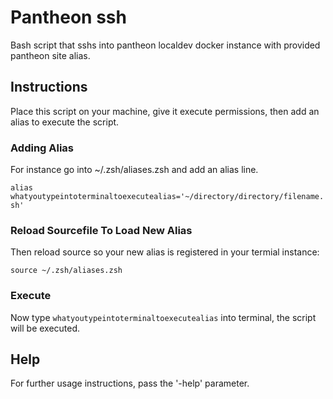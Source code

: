 # Pantheon ssh
Bash script that sshs into pantheon localdev docker instance with provided pantheon site alias.

## Instructions
Place this script on your machine, give it execute permissions, then add an alias to execute the script.

### Adding Alias
For instance go into ~/.zsh/aliases.zsh and add an alias line.

`alias whatyoutypeintoterminaltoexecutealias='~/directory/directory/filename.sh'`

### Reload Sourcefile To Load New Alias
Then reload source so your new alias is registered in your termial instance:

`source ~/.zsh/aliases.zsh`

### Execute
Now type `whatyoutypeintoterminaltoexecutealias` into terminal, the script will be executed.

## Help
For further usage instructions, pass the '-help' parameter.
